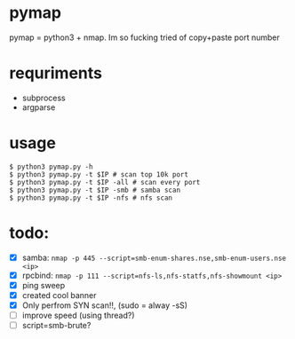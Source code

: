 # pymap
pymap = python3 + nmap. Im so fucking tried of copy+paste port number

# requriments
- subprocess
- argparse

# usage
```console
$ python3 pymap.py -h
$ python3 pymap.py -t $IP # scan top 10k port
$ python3 pymap.py -t $IP -all # scan every port
$ python3 pymap.py -t $IP -smb # samba scan
$ python3 pymap.py -t $IP -nfs # nfs scan
```
# todo:
- [x] samba: `nmap -p 445 --script=smb-enum-shares.nse,smb-enum-users.nse <ip>`
- [x] rpcbind: `nmap -p 111 --script=nfs-ls,nfs-statfs,nfs-showmount <ip>`
- [x] ping sweep
- [x] created cool banner
- [x] Only perfrom SYN scan!!, (sudo = alway -sS)
- [ ] improve speed (using thread?)
- [ ] script=smb-brute?
